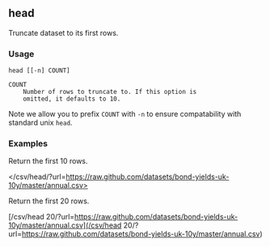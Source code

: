 ## head

Truncate dataset to its first rows.

### Usage

    head [[-n] COUNT]

    COUNT
        Number of rows to truncate to. If this option is
        omitted, it defaults to 10.

Note we allow you to prefix `COUNT` with `-n` to ensure compatability with standard unix `head`.

### Examples

Return the first 10 rows.

</csv/head/?url=https://raw.github.com/datasets/bond-yields-uk-10y/master/annual.csv>

Return the first 20 rows.

[/csv/head 20/?url=https://raw.github.com/datasets/bond-yields-uk-10y/master/annual.csv](/csv/head 20/?url=https://raw.github.com/datasets/bond-yields-uk-10y/master/annual.csv)

